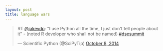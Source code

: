 ```yaml
---
layout: post
title: language wars
---
```


<blockquote class="twitter-tweet" lang="en"><p>RT <a href="https://twitter.com/jakevdp">@jakevdp</a>: &quot;I use Python all the time, I just don&#39;t tell people about it&quot; - (noted R developer who shall not be named) <a href="https://twitter.com/hashtag/dsesummit?src=hash">#dsesummit</a></p>&mdash; Scientific Python (@SciPyTip) <a href="https://twitter.com/SciPyTip/status/519820033741312001">October 8, 2014</a></blockquote>
<script async src="//platform.twitter.com/widgets.js" charset="utf-8"></script>